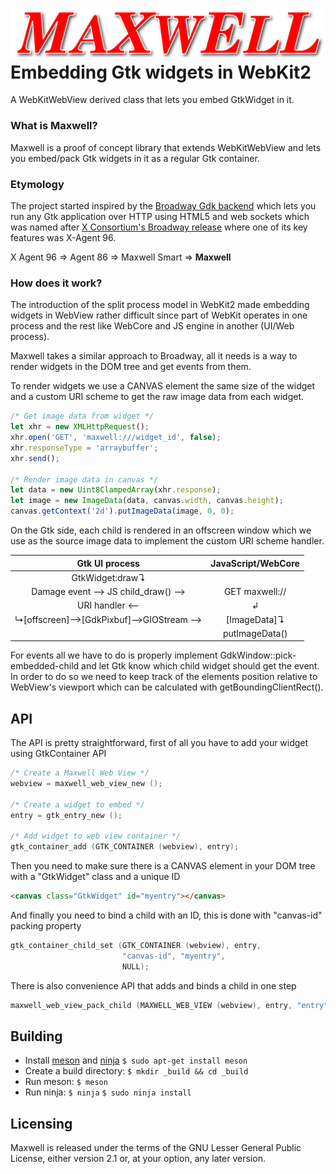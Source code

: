 # ![Maxwell][logo]Embedding Gtk widgets in WebKit2
A WebKitWebView derived class that lets you embed GtkWidget in it.

### What is Maxwell?
Maxwell is a proof of concept library that extends WebKitWebView and lets you
embed/pack Gtk widgets in it as a regular Gtk container.

### Etymology
The project started inspired by the [Broadway Gdk backend][gdk-broadway] which
lets you run any Gtk application over HTTP using HTML5 and web sockets which
was named after [X Consortium's Broadway release][x11-broadway] where one of
its key features was X-Agent 96.

X Agent 96 => Agent 86 => Maxwell Smart => **Maxwell**

### How does it work?
The introduction of the split process model in WebKit2 made embedding widgets
in WebView rather difficult since part of WebKit operates in one process and
the rest like WebCore and JS engine in another (UI/Web process).

Maxwell takes a similar approach to Broadway, all it needs is a way to render
widgets in the DOM tree and get events from them.

To render widgets we use a CANVAS element the same size of the widget and a
custom URI scheme to get the raw image data from each widget.

```javascript
/* Get image data from widget */
let xhr = new XMLHttpRequest();
xhr.open('GET', 'maxwell:///widget_id', false);
xhr.responseType = 'arraybuffer';
xhr.send();

/* Render image data in canvas */
let data = new Uint8ClampedArray(xhr.response);
let image = new ImageData(data, canvas.width, canvas.height);
canvas.getContext('2d').putImageData(image, 0, 0);
```

On the Gtk side, each child is rendered in an offscreen window which we use as
the source image data to implement the custom URI scheme handler.

| Gtk UI process                       | JavaScript/WebCore |
| :----------------------------------: | :----------------: |
| GtkWidget:draw↴                      |                    |
| Damage event ⟶ JS child_draw()     ⟶ | GET maxwell://     |
| URI handler                        ⟵ | ↲                  |
| ↳[offscreen]⟶[GdkPixbuf]⟶GIOStream ⟶ | [ImageData]↴       |
|                                      | putImageData()     |

For events all we have to do is properly implement GdkWindow::pick-embedded-child
and let Gtk know which child widget should get the event.
In order to do so we need to keep track of the elements position relative to
WebView's viewport which can be calculated with getBoundingClientRect().

## API

The API is pretty straightforward, first of all you have to add your widget using
GtkContainer API
```c
/* Create a Maxwell Web View */
webview = maxwell_web_view_new ();

/* Create a widget to embed */
entry = gtk_entry_new ();

/* Add widget to web view container */
gtk_container_add (GTK_CONTAINER (webview), entry);
```

Then you need to make sure there is a CANVAS element in your DOM tree with a
"GtkWidget" class and a unique ID
```html
<canvas class="GtkWidget" id="myentry"></canvas>
```

And finally you need to bind a child with an ID, this is done with "canvas-id"
packing property
```c
gtk_container_child_set (GTK_CONTAINER (webview), entry,
                         "canvas-id", "myentry",
                         NULL);
```

There is also convenience API that adds and binds a child in one step
```c
maxwell_web_view_pack_child (MAXWELL_WEB_VIEW (webview), entry, "entry");
```

## Building
 * Install [meson] and [ninja]
   `$ sudo apt-get install meson`
 * Create a build directory:
   `$ mkdir _build && cd _build`
 * Run meson:
   `$ meson`
 * Run ninja:
   `$ ninja`
   `$ sudo ninja install`

## Licensing
Maxwell is released under the terms of the GNU Lesser General Public License,
either version 2.1 or, at your option, any later version.

[logo]: https://github.com/endlessm/maxwell/blob/master/logo.svg
[gdk-broadway]: https://developer.gnome.org/gtk3/stable/gtk-broadway.html
[x11-broadway]: http://sunsite.uakom.sk/sunworldonline/swol-02-1997/swol-02-connectivity.html
[meson]: http://mesonbuild.com/
[ninja]: https://ninja-build.org/
